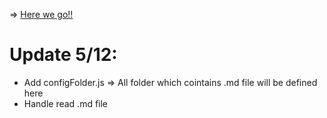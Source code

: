 => [Here we go!!](https://heroku.thai00.tk)

# Update 5/12:
* Add configFolder.js => All folder which cointains .md file will be defined here
* Handle read .md file
